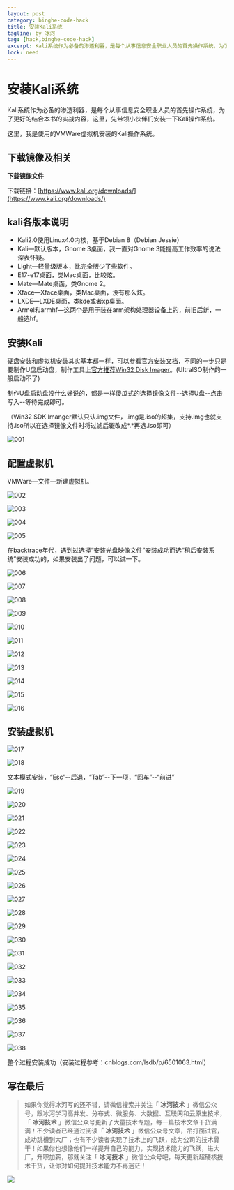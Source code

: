 ```yaml
---
layout: post
category: binghe-code-hack
title: 安装Kali系统
tagline: by 冰河
tag: [hack,binghe-code-hack]
excerpt: Kali系统作为必备的渗透利器，是每个从事信息安全职业人员的首先操作系统，为了更好的结合本书的实战内容，这里，先带领小伙伴们安装一下Kali操作系统。
lock: need
---
```



# 安装Kali系统

Kali系统作为必备的渗透利器，是每个从事信息安全职业人员的首先操作系统，为了更好的结合本书的实战内容，这里，先带领小伙伴们安装一下Kali操作系统。

这里，我是使用的VMWare虚拟机安装的Kali操作系统。

## 下载镜像及相关

**下载镜像文件**

下载链接：[https://www.kali.org/downloads/](https://www.kali.org/downloads/)

## kali各版本说明

* Kali2.0使用Linux4.0内核，基于Debian 8（Debian Jessie）
* Kali—默认版本，Gnome 3桌面，我一直对Gnome 3能提高工作效率的说法深表怀疑。
* Light—轻量级版本，比完全版少了些软件。
* E17-e17桌面，类Mac桌面，比较炫。
* Mate—Mate桌面，类Gnome 2。
* Xface—Xface桌面，类Mac桌面，没有那么炫。
* LXDE—LXDE桌面，类kde或者xp桌面。
* Armel和armhf—这两个是用于装在arm架构处理器设备上的，前旧后新，一般选hf。

## 安装Kali

硬盘安装和虚拟机安装其实基本都一样，可以参看[官方安装文档](https://docs.kali.org/installation/kali-linux-hard-disk-install)，不同的一步只是要制作U盘启动盘，制作工具上[官方推荐](https://docs.kali.org/downloading/kali-linux-live-usb-install)[Win32 Disk Imager](https://ncu.dl.sourceforge.net/project/win32diskimager/Archive/win32diskimager-1.0.0-install.exe)。(UltraISO制作的一般启动不了)

制作U盘启动盘没什么好说的，都是一样傻瓜式的选择镜像文件--选择U盘--点击写入--等待完成即可。

（Win32 SDK Imanger默认只认.img文件，.img是.iso的超集，支持.img也就支持.iso所以在选择镜像文件时将过滤后辍改成*.*再选.iso即可）

![001](https://binghe001.github.io/assets/images/hack/2022-04-17-001.png)

## 配置虚拟机

VMWare—文件—新建虚拟机。

![002](https://binghe001.github.io/assets/images/hack/2022-04-17-002.png)



![003](https://binghe001.github.io/assets/images/hack/2022-04-17-003.png)



![004](https://binghe001.github.io/assets/images/hack/2022-04-17-004.png)



![005](https://binghe001.github.io/assets/images/hack/2022-04-17-005.png)



在backtrace年代，遇到过选择“安装光盘映像文件”安装成功而选“稍后安装系统”安装成功的，如果安装出了问题，可以试一下。

![006](https://binghe001.github.io/assets/images/hack/2022-04-17-006.png)



![007](https://binghe001.github.io/assets/images/hack/2022-04-17-007.png)



![008](https://binghe001.github.io/assets/images/hack/2022-04-17-008.png)



![009](https://binghe001.github.io/assets/images/hack/2022-04-17-009.png)



![010](https://binghe001.github.io/assets/images/hack/2022-04-17-010.png)



![011](https://binghe001.github.io/assets/images/hack/2022-04-17-011.png)



![012](https://binghe001.github.io/assets/images/hack/2022-04-17-012.png)



![013](https://binghe001.github.io/assets/images/hack/2022-04-17-013.png)



![014](https://binghe001.github.io/assets/images/hack/2022-04-17-014.png)



![015](https://binghe001.github.io/assets/images/hack/2022-04-17-015.png)



![016](https://binghe001.github.io/assets/images/hack/2022-04-17-016.png)



## 安装虚拟机

![017](https://binghe001.github.io/assets/images/hack/2022-04-17-017.png)



![018](https://binghe001.github.io/assets/images/hack/2022-04-17-018.png)

文本模式安装，“Esc”--后退，“Tab”--下一项，“回车”--“前进”

![019](https://binghe001.github.io/assets/images/hack/2022-04-17-019.png)



![020](https://binghe001.github.io/assets/images/hack/2022-04-17-020.png)



![021](https://binghe001.github.io/assets/images/hack/2022-04-17-021.png)



![022](https://binghe001.github.io/assets/images/hack/2022-04-17-022.png)



![023](https://binghe001.github.io/assets/images/hack/2022-04-17-023.png)



![024](https://binghe001.github.io/assets/images/hack/2022-04-17-024.png)



![025](https://binghe001.github.io/assets/images/hack/2022-04-17-025.png)



![026](https://binghe001.github.io/assets/images/hack/2022-04-17-026.png)



![027](https://binghe001.github.io/assets/images/hack/2022-04-17-027.png)



![028](https://binghe001.github.io/assets/images/hack/2022-04-17-028.png)



![029](https://binghe001.github.io/assets/images/hack/2022-04-17-029.png)



![030](https://binghe001.github.io/assets/images/hack/2022-04-17-030.png)



![031](https://binghe001.github.io/assets/images/hack/2022-04-17-031.png)



![032](https://binghe001.github.io/assets/images/hack/2022-04-17-032.png)



![033](https://binghe001.github.io/assets/images/hack/2022-04-17-033.png)



![034](https://binghe001.github.io/assets/images/hack/2022-04-17-034.png)



![035](https://binghe001.github.io/assets/images/hack/2022-04-17-035.png)



![036](https://binghe001.github.io/assets/images/hack/2022-04-17-036.png)



![037](https://binghe001.github.io/assets/images/hack/2022-04-17-037.png)



![038](https://binghe001.github.io/assets/images/hack/2022-04-17-038.png)

整个过程安装成功（安装过程参考：cnblogs.com/lsdb/p/6501063.html）


## 写在最后

> 如果你觉得冰河写的还不错，请微信搜索并关注「 **冰河技术** 」微信公众号，跟冰河学习高并发、分布式、微服务、大数据、互联网和云原生技术，「 **冰河技术** 」微信公众号更新了大量技术专题，每一篇技术文章干货满满！不少读者已经通过阅读「 **冰河技术** 」微信公众号文章，吊打面试官，成功跳槽到大厂；也有不少读者实现了技术上的飞跃，成为公司的技术骨干！如果你也想像他们一样提升自己的能力，实现技术能力的飞跃，进大厂，升职加薪，那就关注「 **冰河技术** 」微信公众号吧，每天更新超硬核技术干货，让你对如何提升技术能力不再迷茫！


![](https://img-blog.csdnimg.cn/20200906013715889.png)